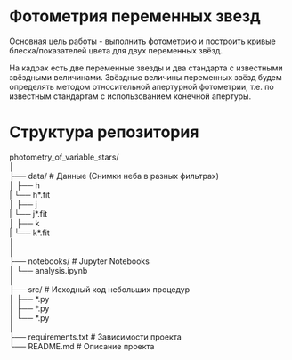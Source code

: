 # Фотометрия переменных звезд

Основная цель работы - выполнить фотометрию и построить кривые блеска/показателей цвета для двух переменных звёзд.

На кадрах есть две переменные звезды и два стандарта с известными
звёздными величинами. Звёздные величины переменных звёзд будем
определять методом относительной апертурной фотометрии, т.е. по
известным стандартам с использованием конечной апертуры.

# Структура репозитория
photometry_of_variable_stars/<br />
│<br />
├── data/                     # Данные (Снимки неба в разных фильтрах)<br />
│   ├── h<br />
|       └── h*.fit<br />
│   ├── j<br />
|       └── j*.fit<br />
│   ├── k<br />
|       └── k*.fit<br />
│<br />
│<br />
├── notebooks/                # Jupyter Notebooks<br />
│   └── analysis.ipynb<br />
│<br />
├── src/                      # Исходный код небольших процедур<br />
│   ├── *.py<br />
│   ├── *.py<br />
│   └── *.py<br />
│<br />
├── requirements.txt          # Зависимости проекта<br />
└── README.md                 # Описание проекта<br />

